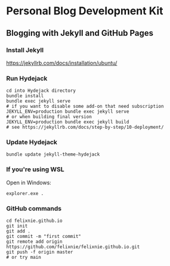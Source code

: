 # Personal Blog Development Kit

## Blogging with Jekyll and GitHub Pages

### Install Jekyll
https://jekyllrb.com/docs/installation/ubuntu/

### Run Hydejack
```
cd into Hydejack directory
bundle install
bundle exec jekyll serve
# if you want to disable some add-on that need subscription
JEKYLL_ENV=production bundle exec jekyll serve
# or when building final version
JEKYLL_ENV=production bundle exec jekyll build
# see https://jekyllrb.com/docs/step-by-step/10-deployment/
```

### Update Hydejack
```
bundle update jekyll-theme-hydejack
```

### If you're using WSL
Open in Windows:
```
explorer.exe .
```

### GitHub commands
```
cd felixnie.github.io
git init
git add .
git commit -m "first commit"
git remote add origin https://github.com/felixnie/felixnie.github.io.git
git push -f origin master
# or try main
```


